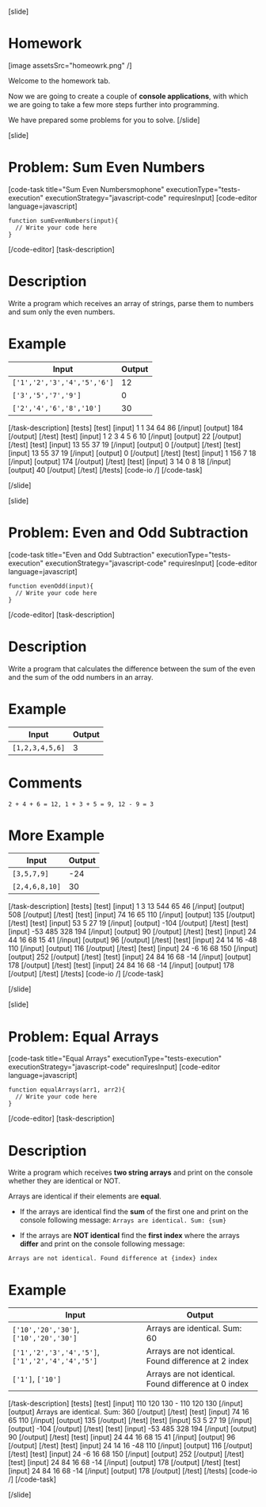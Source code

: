 [slide]
# Homework

[image assetsSrc="homeowrk.png" /]

Welcome to the homework tab. 

Now we are going to create a couple of **console applications**, with which we are going to take a few more steps further into programming. 

We have prepared some problems for you to solve.
[/slide]

[slide]
# Problem: Sum Even Numbers
[code-task title="Sum Even Numbersmophone" executionType="tests-execution" executionStrategy="javascript-code" requiresInput]
[code-editor language=javascript]
```
function sumEvenNumbers(input){
  // Write your code here
}
```
[/code-editor]
[task-description]
# Description
Write a program which receives an array of strings, parse them to numbers and sum only the even numbers.

# Example
| **Input** | **Output** |
| --- | --- |
|`['1','2','3','4','5','6']`| 12 |
|`['3','5','7','9']`| 0 |
|`['2','4','6','8','10']`| 30 |

[/task-description]
[tests]
[test]
[input]
1
1
34
64
86
[/input]
[output]
184
[/output]
[/test]
[test]
[input]
1
2
3
4
5
6
10
[/input]
[output]
22
[/output]
[/test]
[test]
[input]
13
55
37
19
[/input]
[output]
0
[/output]
[/test]
[test]
[input]
13
55
37
19
[/input]
[output]
0
[/output]
[/test]
[test]
[input]
1
156
7
18
[/input]
[output]
174
[/output]
[/test]
[test]
[input]
3
14
0
8
18
[/input]
[output]
40
[/output]
[/test]
[/tests]
[code-io /]
[/code-task]

[/slide]

[slide]
# Problem: Even and Odd Subtraction
[code-task title="Even and Odd Subtraction" executionType="tests-execution" executionStrategy="javascript-code" requiresInput]
[code-editor language=javascript]
```
function evenOdd(input){
  // Write your code here
}
```
[/code-editor]
[task-description]
# Description

Write a program that calculates the difference between the sum of the even and the sum of the odd numbers in an array.

# Example
  | **Input** | **Output** |
| --- | --- |
|`[1,2,3,4,5,6]`| 3 |

# Comments
`2 + 4 + 6 = 12, 1 + 3 + 5 = 9, 12 - 9 = 3`


# More Example
  | **Input** | **Output** |
| --- | --- |
|`[3,5,7,9]`|\-24 |
|`[2,4,6,8,10]`|30 |

[/task-description]
[tests]
[test]
[input]
1
3
13
544
65
46
[/input]
[output]
508
[/output]
[/test]
[test]
[input]
74
16
65
110
[/input]
[output]
135
[/output]
[/test]
[test]
[input]
53
5
27
19
[/input]
[output]
-104
[/output]
[/test]
[test]
[input]
-53
485
328
194
[/input]
[output]
90
[/output]
[/test]
[test]
[input]
24
44
16
68
15
41
[/input]
[output]
96
[/output]
[/test]
[test]
[input]
24
14
16
-48
110
[/input]
[output]
116
[/output]
[/test]
[test]
[input]
24
-6
16
68
150
[/input]
[output]
252
[/output]
[/test]
[test]
[input]
24
84
16
68
-14
[/input]
[output]
178
[/output]
[/test]
[test]
[input]
24
84
16
68
-14
[/input]
[output]
178
[/output]
[/test]
[/tests]
[code-io /]
[/code-task]

[/slide]

[slide]
# Problem: Equal Arrays
[code-task title="Equal Arrays" executionType="tests-execution" executionStrategy="javascript-code" requiresInput]
[code-editor language=javascript]
```
function equalArrays(arr1, arr2){
  // Write your code here
}
```
[/code-editor]
[task-description]
# Description

Write a program which receives **two string arrays** and print on the console whether they are identical or NOT.

Arrays are identical if their elements are **equal**. 

- If the arrays are identical find the **sum** of the first one and print on the console following message: 
`Arrays are identical. Sum: {sum}`
 
- If the arrays are **NOT identical** find the **first index** where the arrays **differ** and print on the console following message:

`Arrays are not identical. Found difference at {index} index`


# Example
  | **Input** | **Output** |
| --- | --- |
|`['10','20','30']`, `['10','20','30']`| Arrays are identical. Sum: 60 |
|`['1','2','3','4','5']`, `['1','2','4','4','5']`| Arrays are not identical. Found difference at 2 index |
|`['1']`, `['10']`| Arrays are not identical. Found difference at 0 index |

[/task-description]
[tests]
[test]
[input]
110
120
130
\-
110
120
130
[/input]
[output]
Arrays are identical. Sum: 360
[/output]
[/test]
[test]
[input]
74
16
65
110
[/input]
[output]
135
[/output]
[/test]
[test]
[input]
53
5
27
19
[/input]
[output]
-104
[/output]
[/test]
[test]
[input]
-53
485
328
194
[/input]
[output]
90
[/output]
[/test]
[test]
[input]
24
44
16
68
15
41
[/input]
[output]
96
[/output]
[/test]
[test]
[input]
24
14
16
-48
110
[/input]
[output]
116
[/output]
[/test]
[test]
[input]
24
-6
16
68
150
[/input]
[output]
252
[/output]
[/test]
[test]
[input]
24
84
16
68
-14
[/input]
[output]
178
[/output]
[/test]
[test]
[input]
24
84
16
68
-14
[/input]
[output]
178
[/output]
[/test]
[/tests]
[code-io /]
[/code-task]

[/slide]